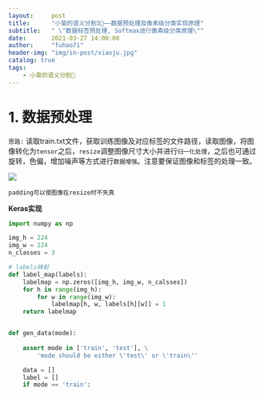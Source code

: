 ```yaml
---
layout:     post
title:      "小菊的语义分割3🌼——数据预处理及像素级分类实现原理"
subtitle:   " \"数据标签预处理, Softmax进行像素级分类原理\""
date:       2021-03-27 14:00:00
author:     "fuhao7i"
header-img: "img/in-post/xiaoju.jpg"
catalog: true
tags:
    - 小菊的语义分割🌼
---
```


# 1. 数据预处理

`思路:` 读取train.txt文件，获取训练图像及对应标签的文件路径，读取图像，将图像转化为`tensor`之后，`resize`调整图像尺寸大小并进行`归一化处理`，之后也可通过旋转，色偏，增加噪声等方式进行`数据增强`。注意要保证图像和标签的处理一致。

<img src='https://img-blog.csdnimg.cn/20210327141350996.png' center>

`padding可以使图像在resize时不失真`

**Keras实现**

```python
import numpy as np

img_h = 224
img_w = 224
n_classes = 3

# labels映射
def label_map(labels):
    labelmap = np.zeros([img_h, img_w, n_calsses])
    for h in range(img_h):
        for w in range(img_w):
            labelmap[h, w, labels[h][w]] = 1
    return labelmap


def gen_data(mode):
    
    assert mode in ['train', 'test'], \
        'mode should be either \'test\' or \'train\''

    data = []
    label = []
    if mode == 'train':



```